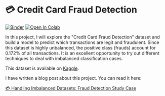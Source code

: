 # :credit_card: Credit Card Fraud Detection

[![Binder](https://mybinder.org/badge_logo.svg)](https://mybinder.org/v2/gh/hmatalonga/data-science-projects/master?filepath=notebooks/credit-card/credit-card.ipynb)
[![Open In Colab](https://colab.research.google.com/assets/colab-badge.svg)](https://colab.research.google.com/github/hmatalonga/data-science-projects/blob/master/notebooks/credit-card/credit-card.ipynb)

In this project, I will explore the "Credit Card Fraud Detection" dataset and build a model to predict which transactions are legit and fraudulent. Since this dataset is highly unbalanced, the positive class (frauds) account for 0.172% of all transactions. It is an excellent opportunity to try out different techniques to deal with imbalanced classification cases.

This dataset is available on [Kaggle](https://www.kaggle.com/mlg-ulb/creditcardfraud).

I have written a blog post about this project. You can read it here:

[:credit_card: Handling Imbalanced Datasets: Fraud Detection Study Case](https://hmatalonga.com/blog/handling-imbalanced-datasets-fraud-detection)